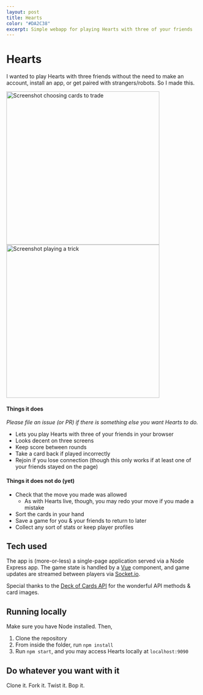 ```yaml
---
layout: post
title: Hearts
color: "#DA2C38"
excerpt: Simple webapp for playing Hearts with three of your friends 
---
```


# Hearts
I wanted to play Hearts with three friends without the need to make an account, install an app, or get paired with strangers/robots. So I made this.

<img alt="Screenshot choosing cards to trade" src="https://i.imgur.com/tYsfzyn.png" width=400>
<img alt="Screenshot playing a trick" src="https://i.imgur.com/Fw3JqJh.png)" width=400>

#### Things it does
_Please file an issue (or PR) if there is something else you want Hearts to do._
 - Lets you play Hearts with three of your friends in your browser
 - Looks decent on three screens
 - Keep score between rounds
 - Take a card back if played incorrectly
 - Rejoin if you lose connection (though this only works if at least one of your friends stayed on the page)

#### Things it does not do (yet)
 - Check that the move you made was allowed 
   - As with Hearts live, though, you may redo your move if you made a mistake
 - Sort the cards in your hand
 - Save a game for you & your friends to return to later
 - Collect any sort of stats or keep player profiles

## Tech used
The app is (more-or-less) a single-page application served via a Node Express app. The game state is handled by a [Vue](https://github.com/vuejs/vue) component, and game updates are streamed between players via [Socket.io](https://github.com/socketio/socket.io). 

Special thanks to the [Deck of Cards API](https://deckofcardsapi.com/) for the wonderful API methods & card images.

## Running locally
Make sure you have Node installed. Then, 
1. Clone the repository
2. From inside the folder, run `npm install` 
3. Run `npm start`, and you may access Hearts locally at `localhost:9090`

## Do whatever you want with it
Clone it. Fork it. Twist it. Bop it. 
 
